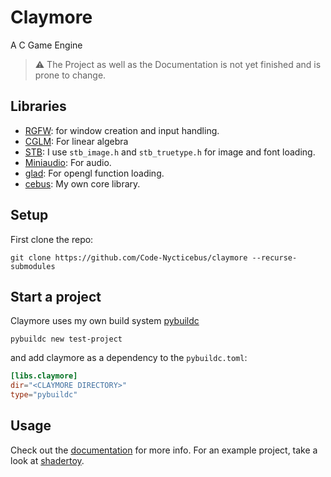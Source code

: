 # Claymore
A C Game Engine

> ⚠️ The Project as well as the Documentation is not yet finished and is prone to change.

## Libraries

- [RGFW](https://github.com/ColleagueRiley/RGFW): for window creation and input handling.
- [CGLM](https://github.com/recp/cglm): For linear algebra
- [STB](https://github.com/nothings/stb): I use `stb_image.h` and `stb_truetype.h` for image and font loading.
- [Miniaudio](https://github.com/mackron/miniaudio): For audio.
- [glad](https://github.com/Dav1dde/glad): For opengl function loading.
- [cebus](https://github.com/Code-Nycticebus/cebus): My own core library.

## Setup
First clone the repo:

```terminal
git clone https://github.com/Code-Nycticebus/claymore --recurse-submodules 
```

## Start a project
Claymore uses my own build system [pybuildc](https://github.com/Code-Nycticebus/pybuildc)

```
pybuildc new test-project
```

and add claymore as a dependency to the `pybuildc.toml`:

```toml
[libs.claymore]
dir="<CLAYMORE DIRECTORY>" 
type="pybuildc"
```

## Usage
Check out the [documentation](https://github.com/Code-Nycticebus/claymore/blob/main/DOC.md) for more info. 
For an example project, take a look at [shadertoy](https://github.com/Code-Nycticebus/shadertoy).

